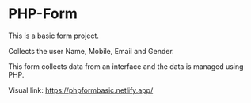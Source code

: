 # PHP-Form
This is a basic form project.

Collects the user Name, Mobile, Email and Gender.

This form collects data from an interface and the data is managed using PHP.

Visual link: https://phpformbasic.netlify.app/
